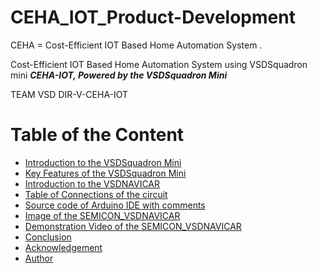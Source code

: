 # CEHA_IOT_Product-Development
CEHA = Cost-Efficient IOT Based Home Automation System .

Cost-Efficient IOT Based Home Automation System using VSDSquadron mini 
***CEHA-IOT, Powered by the VSDSquadron Mini***


TEAM VSD DIR-V-CEHA-IOT 

# Table of the Content
- [Introduction to the VSDSquadron Mini](#Introduction-to-the-VSDSquadron-Mini)
- [Key Features of the VSDSquadron Mini](#Key-Features-of-the-VSDSquadron-Mini)
- [Introduction to the VSDNAVICAR](#Introduction-to-the-VSDNAVICAR)
- [Table of Connections of the circuit](#Table-of-Connections-of-the-circuit)
- [Source code of Arduino IDE with comments](#Source-code-of-Arduino-IDE-with-comments)
- [Image of the SEMICON_VSDNAVICAR](#Image-of-the-SEMICON-VSDNAVICAR)
- [Demonstration Video of the SEMICON_VSDNAVICAR](#Demonstration-Video-of-the-VSDNAVICAR)
- [Conclusion](#Conclusion)
- [Acknowledgement](#Acknowledgement)
- [Author](#Author)

